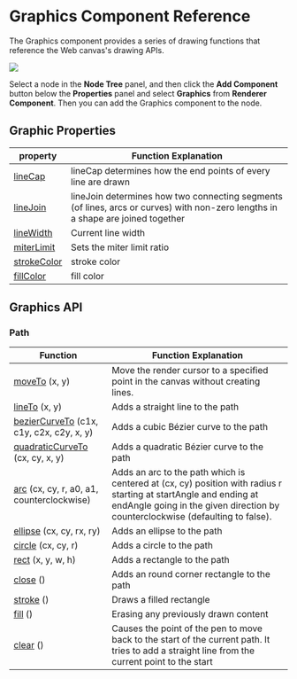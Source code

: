 # Graphics Component Reference

The Graphics component provides a series of drawing functions that reference the Web canvas's drawing APIs.

![](../render/graphics/graphics/graphics.png)

Select a node in the **Node Tree** panel, and then click the **Add Component** button below the **Properties** panel and select **Graphics** from **Renderer Component**. Then you can add the Graphics component to the node.

## Graphic Properties

| property |   Function Explanation
| -------------- | ----------- |
| [lineCap](../render/graphics/lineCap.md)         | lineCap determines how the end points of every line are drawn
| [lineJoin](../render/graphics/lineJoin.md)       | lineJoin determines how two connecting segments (of lines, arcs or curves) with non-zero lengths in a shape are joined together
| [lineWidth](../render/graphics/lineWidth.md)     | Current line width
| [miterLimit](../render/graphics/miterLimit.md)   | Sets the miter limit ratio
| [strokeColor](../render/graphics/strokeColor.md) | stroke color
| [fillColor](../render/graphics/fillColor.md)     | fill color

## Graphics API

### Path

| Function |   Function Explanation
| -------------- | ----------- |
| [moveTo](../render/graphics/moveTo.md) (x, y)  | Move the render cursor to a specified point in the canvas without creating lines.
| [lineTo](../render/graphics/lineTo.md) (x, y)  | Adds a straight line to the path
| [bezierCurveTo](../render/graphics/bezierCurveTo.md) (c1x, c1y, c2x, c2y, x, y) | Adds a cubic Bézier curve to the path
| [quadraticCurveTo](../render/graphics/quadraticCurveTo.md) (cx, cy, x, y) | Adds a quadratic Bézier curve to the path
| [arc](../render/graphics/arc.md) (cx, cy, r, a0, a1, counterclockwise)    | Adds an arc to the path which is centered at (cx, cy) position with radius r starting at startAngle and ending at endAngle going in the given direction by counterclockwise (defaulting to false).
| [ellipse](../render/graphics/ellipse.md) (cx, cy, rx, ry)                 | Adds an ellipse to the path
| [circle](../render/graphics/circle.md) (cx, cy, r)                        | Adds a circle to the path
| [rect](../render/graphics/rect.md) (x, y, w, h)                           | Adds a rectangle to the path
| [close](../render/graphics/close.md) ()         | Adds an round corner rectangle to the path
| [stroke](../render/graphics/stroke.md) ()       | Draws a filled rectangle
| [fill](../render/graphics/fill.md) ()           | Erasing any previously drawn content
| [clear](../render/graphics/clear.md) ()         | Causes the point of the pen to move back to the start of the current path. It tries to add a straight line from the current point to the start
